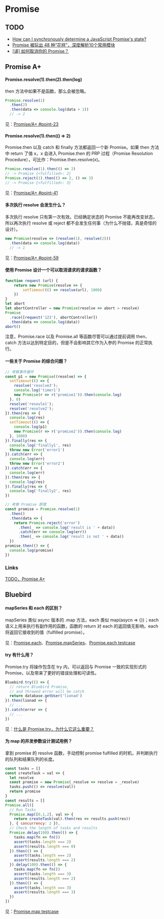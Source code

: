 # Promise

## TODO

* [How can I synchronously determine a JavaScript Promise's state?](https://stackoverflow.com/questions/30564053/how-can-i-synchronously-determine-a-javascript-promises-state/52790734#52790734)
* [Promise 被玩出 48 种“花样”，深度解析10个常用模块](https://juejin.cn/post/6999804617320038408)
* [[译] 如何取消你的 Promise？](https://juejin.cn/post/6844903533393772557#comment)

## Promise A+

#### Promise.resolve(1).then(2).then(log)

then 方法中如果不是函数，那么会被忽略。

```js
Promise.resolve(1)
  .then(2)
  .then(data => console.log(data + 1))
  // -> 2
```

见：[Promise/A+ #point-23](https://promisesaplus.com/#point-23)

#### Promise.resolve(1).then(() => 2)

Promise.then 以及 catch 和 finally 方法都返回一个新 Promise。如果 then 方法中 return 了值 x，x 会进入 Promise.then 的 PRP 过程（Promise Resolution Procedure），可比作：Promise.then.resolve(x)。

```js
Promise.resolve(1).then(() => 2)
// -> Promise {<fulfilled>: 2}
Promise.reject(1).then(() => 2, () => 3)
// -> Promise {<fulfilled>: 3}
```

见：[Promise/A+ #point-41](https://promisesaplus.com/#point-41)

#### 多次执行 resolve 会发生什么？

多次执行 resolve 只有第一次有效。已经确定状态的 Promise 不能再改变状态，所以再次执行 resolve 或 reject 都不会发生任何事（为什么不抛错，真是奇怪的设计）。

```js
new Promise(resolve => (resolve(1), resolve(2)))
  .then(data => console.log(data))
  // -> 1
```


见：[Promise/A+ #point-59](https://promisesaplus.com/#point-59)

#### 使用 Promise 设计一个可以取消请求的请求函数？

```js
function request (url) {
    return new Promise(resolve => {
        setTimeout(() => resolve(url), 1000)
    })
}
let abort
let abortController = new Promise(resolve => abort = resolve)
Promise
  .race([request('123'), abortController])
  .then(data => console.log(data))
abort()
```

注意，Promise.race 以及 Promise.all 等函数尽管可以通过提前调用 then、catch 方法以达到特定目的，但是不会影响其它作为入参的 Promise 的正常执行。

#### 一些关于 Promise 的综合问题？

```js
// 考察事件循环
const p1 = new Promise((resolve) => {
  setTimeout(() => {
    resolve('resolve3');
    console.log('timer1')
    new Promise(r => r('promise1')).then(console.log)
  }, 0)
  resolve('resovle1');
  resolve('resolve2');
}).then(res => {
  console.log(res)
  setTimeout(() => {
    console.log(p1)
    new Promise(r => r('promise2')).then(console.log)
  }, 1000)
}).finally(res => {
  console.log('finally1', res)
  throw new Error('error1')
}).catch(err => {
  console.log(err)
  throw new Error('error2')
}).catch(err => {
  console.log(err)
}).then(res => {
  console.log(res)
}).finally(res => {
  console.log('finally2', res)
})
```

```js
// 考察 Promise 原理
const promise = Promise.resolve(1)
  .then()
  .then(data => {
    return Promise.reject('error')
      .then(_ => console.log('result is ' + data))
      .catch(err => console.log(err))
      .then(_ => console.log('result is not ' + data))
  })
promise.then(() => {
  console.log(promise)
})
```

### Links

[TODO，Promise A+](https://promisesaplus.com/#point-23)

## Bluebird

#### mapSeries 和 each 的区别？

mapSeries 类似 async 版本的 .map 方法，each 类似 map(asycn => {})；each 语义上用来执行有副作用的函数，函数的 return 对 each 的返回值无影响，each 将返回它接收到的值（fulfilled promise）。

见：[Promise.each](http://bluebirdjs.com/docs/api/promise.each.html)、[Promise.mapSeries](http://bluebirdjs.com/docs/api/promise.mapseries.html)、[Promise.each testcase](https://github.com/doodlewind/nativebird/blob/e55c3164dcaf33493d31f9eabbe50b3962219660/test/each.mjs)

#### try 有什么用？

Promise.try 将操作包含在 try 内，可以返回与 Promise 一致的实现形式的 Promise，以及带来了更好的错误处理和可读性。

```js
Bluebird.try(() => {
  // return Bluebird Promise,
  // and throwed error will be catch
  return database.getUser('lionad')
}).then(lionad => {
  // ...
}).catch(error => {
  // ...
})
```

见：[什么是 Promise.try，为什么它这么重要？](https://segmentfault.com/a/1190000018586947)

#### 为 map 的并发参数设计测试用例？

拿到 promise 的 resolve 函数，手动控制 promise fulfilled 的时机，并判断执行的队列和结果队列的长度。

```js
const tasks = []
const createTask = val => {
  let resolve
  const promise = new Promise(_resolve => resolve = _resolve)
  tasks.push(() => resolve(val))
  return promise
}
const results = []
Promise.all([
  // Run Tasks
  Promise.map([0,1,2], val => {
    return createTask(val).then(res => results.push(res))
  }, { concurrency: 2 }),
  // Check the length of tasks and results
  Promise.delay(100).then(() => {
    tasks.map(fn => fn())
    assert(tasks.length === 2)
    assert(results.length === 0)
  }).then(() => {
    assert(tasks.length === 2)
    assert(results.length === 2)
  }).delay(100).then(() => {
    tasks.map(fn => fn())
    assert(tasks.length === 3)
    assert(results.length === 2)
  }).then(() => {
    assert(tasks.length === 3)
    assert(results.length === 3)
  })
])
```

见：[Promise.map testcase](https://github.com/doodlewind/nativebird/blob/e55c3164dcaf33493d31f9eabbe50b3962219660/test/map.mjs#L247)
